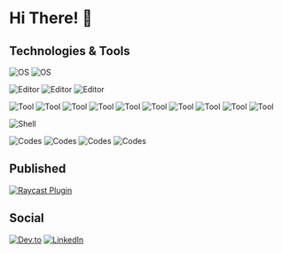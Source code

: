 # Hi There! 🖖



## Technologies & Tools

![OS](https://img.shields.io/badge/OS-MacOS-blue?style=flat&logo=apple&logoColor=white)
![OS](https://img.shields.io/badge/OS-Ubuntu-blue?style=flat&logo=ubuntu&logoColor=white)

![Editor](https://img.shields.io/badge/Editor-VS%20Code-blue?style=flat&logo=xcode&logoColor=white)
![Editor](https://img.shields.io/badge/Editor-Cursor-blue?style=flat&logo=xcode&logoColor=white)
![Editor](https://img.shields.io/badge/Editor-Xcode-blue?style=flat&logo=xcode&logoColor=white)

![Tool](https://img.shields.io/badge/Tool-Vite-blue?tyle=flat&logo=vite&logoColor=white)
![Tool](https://img.shields.io/badge/Tool-ReactJS-blue?tyle=flat&logo=react&logoColor=white)
![Tool](https://img.shields.io/badge/Tool-NestJS-blue?style=flat&logo=nestjs&logoColor=white)
![Tool](https://img.shields.io/badge/Tool-Docker-blue?style=flat&logo=docker&logoColor=white)
![Tool](https://img.shields.io/badge/Tool-Podman-blue?style=flat&logo=podman&logoColor=white)
![Tool](https://img.shields.io/badge/Tool-Jenkins-blue?style=flat&logo=jenkins&logoColor=white)
![Tool](https://img.shields.io/badge/Tool-PostgesSQL-blue?style=flat&logo=postgresql&logoColor=white)
![Tool](https://img.shields.io/badge/Tool-OpenStreetMap-blue?style=flat&logo=openstreetmap&logoColor=white)
![Tool](https://img.shields.io/badge/Tool-CesiumJS-blue?style=flat&logo=cesium&logoColor=white)
![Tool](https://img.shields.io/badge/Tool-Torch-blue?style=flat&logo=pytorch&logoColor=white)

![Shell](https://img.shields.io/badge/Shell-Zsh-blue?style=flat&logo=zsh&logoColor=white)

![Codes](https://img.shields.io/badge/Code-TypeScript-blue?style=flat&logo=typescript&logoColor=white)
![Codes](https://img.shields.io/badge/Code-C-blue?style=flat&logo=c&logoColor=white)
![Codes](https://img.shields.io/badge/Code-WebAssembly-blue?style=flat&logo=webassembly&logoColor=white)
![Codes](https://img.shields.io/badge/Code-Python-blue?style=flat&logo=python&logoColor=white)

## Published

[![Raycast Plugin](https://img.shields.io/badge/Raycast-SSHFS%20Manager-gray?style=flat&logo=raycast&logoColor=white&logoSize=25&label=Raycast&labelColor=red)](https://www.raycast.com/eanair/sshfs-manager)


## Social

[![Dev.to](https://img.shields.io/badge/Dev.to-Blog-blue?logo=devdotto&logoColor=white)](https://dev.to/eanair)
[![LinkedIn](https://img.shields.io/badge/LinkedIn-0A66C2?logo=invision&logoColor=white)](www.linkedin.com/in/건-고-b00507281)
